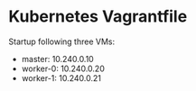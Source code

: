 # Kubernetes Vagrantfile

Startup following three VMs:

* master:   10.240.0.10
* worker-0: 10.240.0.20
* worker-1: 10.240.0.21
